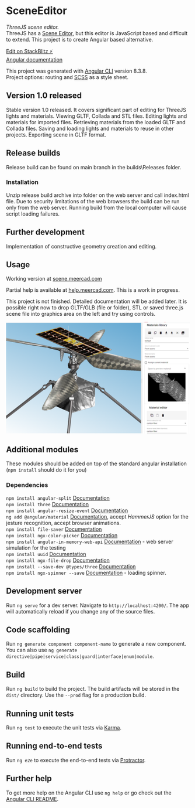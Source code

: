 # SceneEditor

*ThreeJS scene editor.*  
ThreeJS has a [Scene Editor](https://threejs.org/editor/), but this editor is JavaScript based and difficult to extend. This project is to create Angular based alternative.

[Edit on StackBlitz ⚡️](https://stackblitz.com/github/VJigouline/SceneEditor)  
[Angular documentation](https://angular.io/docs)

This project was generated with [Angular CLI](https://github.com/angular/angular-cli) version 8.3.8.  
Project options: routing and [SCSS](https://sass-lang.com/documentation) as a style sheet.

## Version 1.0 released

Stable version 1.0 released. It covers significant part of editing for ThreeJS lights and materials. Viewing GLTF, Collada and STL files. Editing lights and materials for imported files. Retrieving materials from the loaded GLTF and Collada files. Saving and loading lights and materials to reuse in other projects. Exporting scene in GLTF format.

## Release builds
Release build can be found on main branch in the builds\Releases folder.
### Installation
Unzip release build archive into folder on the web server and call index.html file. Due to security limitations of the web browsers the build can be run only from the web server. Running build from the local computer will cause script loading failures.

## Further development
Implementation of constructive geometry creation and editing.

## Usage
Working version at [scene.meercad.com](http://scene.meercad.com)

Partial help is available at [help.meercad.com](https://help.meercad.com). This is a work in progress.

This project is not finished. Detailed documentation will be added later.
It is possible right now to drop GLTF/GLB (file or folder), STL or saved three.js scene file into graphics area on the left and try using controls. 

![Scene](Images/Scene2.png)

## Additional modules

These modules should be added on top of the standard angular installation (`npm install` should do it for you)

### Dependencies

`npm install angular-split` [Documentation](https://bertrandg.github.io/angular-split/#/documentation)  
`npm install three` [Documentation](https://threejs.org/docs/#manual/en/introduction/Import-via-modules)  
`npm install angular-resize-event` [Documentation](https://www.npmjs.com/package/angular-resize-event)  
`ng add @angular/material` [Documentation](https://material.angular.io/guide/getting-started), accept _HammerJS_ option for the jesture recognition, accept browser animations.  
`npm install file-saver` [Documentation](https://www.npmjs.com/package/file-saver)  
`npm install ngx-color-picker` [Documentation](https://www.npmjs.com/package/ngx-color-picker)  
`npm install angular-in-memory-web-api` [Documentation](https://angular.io/tutorial/toh-pt6) - web server simulation for the testing  
`npm install uuid` [Documentation](https://www.npmjs.com/package/uuid)  
`npm install ngx-file-drop` [Documentation](https://www.npmjs.com/package/ngx-file-drop)  
`npm install --save-dev @types/three` [Documentation](https://github.com/DefinitelyTyped/DefinitelyTyped)  
`npm install ngx-spinner --save` [Documentation](https://www.npmjs.com/package/ngx-spinner) - loading spinner.

## Development server

Run `ng serve` for a dev server. Navigate to `http://localhost:4200/`. The app will automatically reload if you change any of the source files.

## Code scaffolding

Run `ng generate component component-name` to generate a new component. You can also use `ng generate directive|pipe|service|class|guard|interface|enum|module`.

## Build

Run `ng build` to build the project. The build artifacts will be stored in the `dist/` directory. Use the `--prod` flag for a production build.

## Running unit tests

Run `ng test` to execute the unit tests via [Karma](https://karma-runner.github.io).

## Running end-to-end tests

Run `ng e2e` to execute the end-to-end tests via [Protractor](http://www.protractortest.org/).

## Further help

To get more help on the Angular CLI use `ng help` or go check out the [Angular CLI README](https://github.com/angular/angular-cli/blob/master/README.md).
